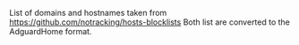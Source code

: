 List of domains and hostnames taken from https://github.com/notracking/hosts-blocklists
Both list are converted to the AdguardHome format.
